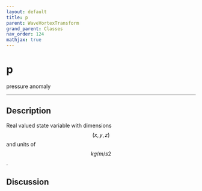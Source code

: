 ```yaml
---
layout: default
title: p
parent: WaveVortexTransform
grand_parent: Classes
nav_order: 124
mathjax: true
---
```


#  p

pressure anomaly


---

## Description
Real valued state variable with dimensions $$(x,y,z)$$ and units of $$kg/m/s2$$.

## Discussion

